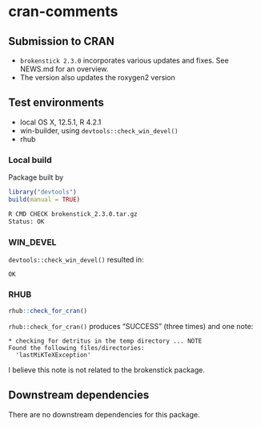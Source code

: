 cran-comments
================

## Submission to CRAN

-   `brokenstick 2.3.0` incorporates various updates and fixes. See
    NEWS.md for an overview.
-   The version also updates the roxygen2 version

## Test environments

-   local OS X, 12.5.1, R 4.2.1
-   win-builder, using `devtools::check_win_devel()`
-   rhub

### Local build

Package built by

``` r
library("devtools")
build(manual = TRUE)
```

``` bash
R CMD CHECK brokenstick_2.3.0.tar.gz
Status: OK
```

### WIN_DEVEL

`devtools::check_win_devel()` resulted in:

    OK

### RHUB

``` r
rhub::check_for_cran()
```

`rhub::check_for_cran()` produces “SUCCESS” (three times) and one note:

    * checking for detritus in the temp directory ... NOTE
    Found the following files/directories:
      'lastMiKTeXException'

I believe this note is not related to the brokenstick package.

## Downstream dependencies

There are no downstream dependencies for this package.
